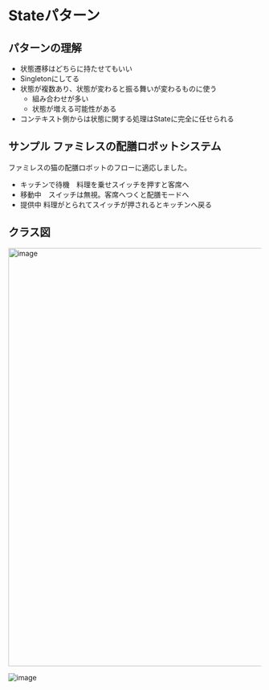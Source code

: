 # Stateパターン
## パターンの理解
- 状態遷移はどちらに持たせてもいい
- Singletonにしてる
- 状態が複数あり、状態が変わると振る舞いが変わるものに使う
	- 組み合わせが多い
	- 状態が増える可能性がある
- コンテキスト側からは状態に関する処理はStateに完全に任せられる

## サンプル ファミレスの配膳ロボットシステム
ファミレスの猫の配膳ロボットのフローに適応しました。
- キッチンで待機　料理を乗せスイッチを押すと客席へ
- 移動中　スイッチは無視。客席へつくと配膳モードへ
- 提供中 料理がとられてスイッチが押されるとキッチンへ戻る

## クラス図
<img width="833" alt="image" src="https://github.com/user-attachments/assets/dc5cb806-12f7-4e36-820e-6ef2164587c3" />

![image](https://github.com/user-attachments/assets/339c7d40-f038-487c-b7fc-cf6fdfe364ef)
